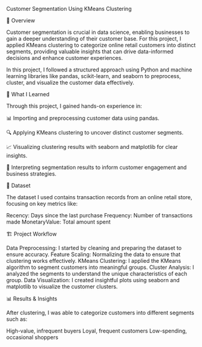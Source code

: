 Customer Segmentation Using KMeans Clustering

📌 Overview

Customer segmentation is crucial in data science, enabling businesses to gain a deeper understanding of their customer base. For this project, I applied KMeans clustering to categorize online retail customers into distinct segments, providing valuable insights that can drive data-informed decisions and enhance customer experiences.

In this project, I followed a structured approach using Python and machine learning libraries like pandas, scikit-learn, and seaborn to preprocess, cluster, and visualize the customer data effectively.

🚀 What I Learned

Through this project, I gained hands-on experience in:

📊 Importing and preprocessing customer data using pandas.

🔍 Applying KMeans clustering to uncover distinct customer segments.

📈 Visualizing clustering results with seaborn and matplotlib for clear insights.

🎯 Interpreting segmentation results to inform customer engagement and business strategies.


📂 Dataset

The dataset I used contains transaction records from an online retail store, focusing on key metrics like:

Recency: Days since the last purchase
Frequency: Number of transactions made
MonetaryValue: Total amount spent

🏗️ Project Workflow

Data Preprocessing: I started by cleaning and preparing the dataset to ensure accuracy.
Feature Scaling: Normalizing the data to ensure that clustering works effectively.
KMeans Clustering: I applied the KMeans algorithm to segment customers into meaningful groups.
Cluster Analysis: I analyzed the segments to understand the unique characteristics of each group.
Data Visualization: I created insightful plots using seaborn and matplotlib to visualize the customer clusters.

📊 Results & Insights

After clustering, I was able to categorize customers into different segments such as:

High-value, infrequent buyers
Loyal, frequent customers
Low-spending, occasional shoppers
